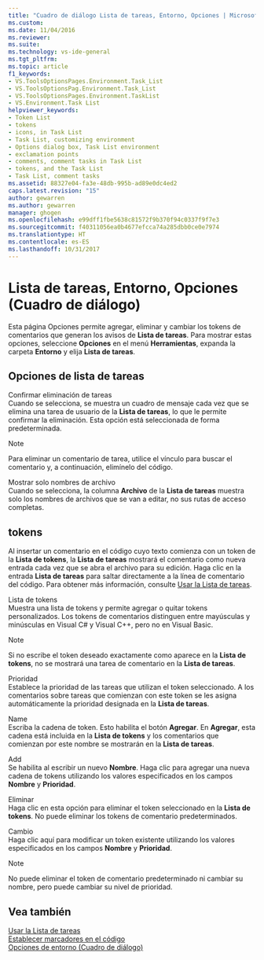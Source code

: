 ```yaml
---
title: "Cuadro de diálogo Lista de tareas, Entorno, Opciones | Microsoft Docs"
ms.custom: 
ms.date: 11/04/2016
ms.reviewer: 
ms.suite: 
ms.technology: vs-ide-general
ms.tgt_pltfrm: 
ms.topic: article
f1_keywords:
- VS.ToolsOptionsPages.Environment.Task_List
- VS.ToolsOptionsPag.Environment.Task_List
- VS.ToolsOptionsPages.Environment.TaskList
- VS.Environment.Task List
helpviewer_keywords:
- Token List
- tokens
- icons, in Task List
- Task List, customizing environment
- Options dialog box, Task List environment
- exclamation points
- comments, comment tasks in Task List
- tokens, and the Task List
- Task List, comment tasks
ms.assetid: 88327e04-fa3e-48db-995b-ad89e0dc4ed2
caps.latest.revision: "15"
author: gewarren
ms.author: gewarren
manager: ghogen
ms.openlocfilehash: e99dff1fbe5638c81572f9b370f94c0337f9f7e3
ms.sourcegitcommit: f40311056ea0b4677efcca74a285dbb0ce0e7974
ms.translationtype: HT
ms.contentlocale: es-ES
ms.lasthandoff: 10/31/2017
---
```

# <a name="task-list-environment-options-dialog-box"></a>Lista de tareas, Entorno, Opciones (Cuadro de diálogo)
Esta página Opciones permite agregar, eliminar y cambiar los tokens de comentarios que generan los avisos de **Lista de tareas**. Para mostrar estas opciones, seleccione **Opciones** en el menú **Herramientas**, expanda la carpeta **Entorno** y elija **Lista de tareas**.  
  
## <a name="task-list-options"></a>Opciones de lista de tareas  
 Confirmar eliminación de tareas  
 Cuando se selecciona, se muestra un cuadro de mensaje cada vez que se elimina una tarea de usuario de la **Lista de tareas**, lo que le permite confirmar la eliminación. Esta opción está seleccionada de forma predeterminada.  
  
> [!NOTE]
>  Para eliminar un comentario de tarea, utilice el vínculo para buscar el comentario y, a continuación, elimínelo del código.  
  
 Mostrar solo nombres de archivo  
 Cuando se selecciona, la columna **Archivo** de la **Lista de tareas** muestra solo los nombres de archivos que se van a editar, no sus rutas de acceso completas.  
  
## <a name="tokens"></a>tokens  
 Al insertar un comentario en el código cuyo texto comienza con un token de la **Lista de tokens**, la **Lista de tareas** mostrará el comentario como nueva entrada cada vez que se abra el archivo para su edición. Haga clic en la entrada **Lista de tareas** para saltar directamente a la línea de comentario del código. Para obtener más información, consulte [Usar la Lista de tareas](../../ide/using-the-task-list.md).  
  
 Lista de tokens  
 Muestra una lista de tokens y permite agregar o quitar tokens personalizados. Los tokens de comentarios distinguen entre mayúsculas y minúsculas en Visual C# y Visual C++, pero no en Visual Basic.  
  
> [!NOTE]
>  Si no escribe el token deseado exactamente como aparece en la **Lista de tokens**, no se mostrará una tarea de comentario en la **Lista de tareas**.  
  
 Prioridad  
 Establece la prioridad de las tareas que utilizan el token seleccionado. A los comentarios sobre tareas que comienzan con este token se les asigna automáticamente la prioridad designada en la **Lista de tareas**.  
  
 Name  
 Escriba la cadena de token. Esto habilita el botón **Agregar**. En **Agregar**, esta cadena está incluida en la **Lista de tokens** y los comentarios que comienzan por este nombre se mostrarán en la **Lista de tareas**.  
  
 Add  
 Se habilita al escribir un nuevo **Nombre**. Haga clic para agregar una nueva cadena de tokens utilizando los valores especificados en los campos **Nombre** y **Prioridad**.  
  
 Eliminar  
 Haga clic en esta opción para eliminar el token seleccionado en la **Lista de tokens**. No puede eliminar los tokens de comentario predeterminados.  
  
 Cambio  
 Haga clic aquí para modificar un token existente utilizando los valores especificados en los campos **Nombre** y **Prioridad**.  
  
> [!NOTE]
>  No puede eliminar el token de comentario predeterminado ni cambiar su nombre, pero puede cambiar su nivel de prioridad.  
  
## <a name="see-also"></a>Vea también  
 [Usar la Lista de tareas](../../ide/using-the-task-list.md)   
 [Establecer marcadores en el código](../../ide/setting-bookmarks-in-code.md)   
 [Opciones de entorno (Cuadro de diálogo)](../../ide/reference/environment-options-dialog-box.md)